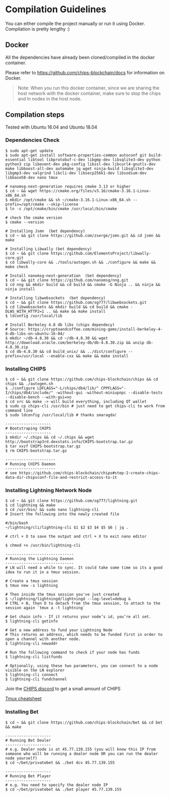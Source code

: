 # Compilation Guidelines

You can either compile the project manually or run it using Docker. Compilation is pretty lengthy :) 

## Docker

All the dependencies have already been cloned/compiled in the docker container. 

Please refer to https://github.com/chips-blockchain/docs for information on Docker.

> Note: When you run this docker container, since we are sharing the host network with the docker container, make sure to stop the chips and ln nodes in the host node.

## Compilation steps

Tested with Ubuntu 16.04 and Ubuntu 18.04

### Dependencies Check 

```
$ sudo apt-get update
$ sudo apt-get install software-properties-common autoconf git build-essential libtool libprotobuf-c-dev libgmp-dev libsqlite3-dev python python3 zip libevent-dev pkg-config libssl-dev libcurl4-gnutls-dev make libboost-all-dev automake jq wget ninja-build libsqlite3-dev libgmp3-dev valgrind libcli-dev libsecp256k1-dev libsodium-dev libbase58-dev nano tmux

# nanomsg-next-generation requires cmake 3.13 or higher
$ cd ~ && wget https://cmake.org/files/v3.16/cmake-3.16.1-Linux-x86_64.sh
$ mkdir /opt/cmake && sh ~/cmake-3.16.1-Linux-x86_64.sh --prefix=/opt/cmake --skip-license
$ ln -s /opt/cmake/bin/cmake /usr/local/bin/cmake

# check the cmake version
$ cmake --version

# Installing Jsmn  (bet dependency)
$ cd ~ && git clone https://github.com/zserge/jsmn.git && cd jsmn && make

# Installing Libwally (bet dependency)
$ cd ~ && git clone https://github.com/ElementsProject/libwally-core.git
$ cd libwally-core && ./tools/autogen.sh && ./configure && make && make check

# Install nanomsg-next-generation  (bet dependency)
$ cd ~ && git clone https://github.com/nanomsg/nng.git
$ cd nng && mkdir build && cd build && cmake -G Ninja .. && ninja && ninja install

# Installing libwebsockets  (bet dependency)
$ cd ~ && git clone https://github.com/sg777/libwebsockets.git
$ cd libwebsockets && mkdir build && cd build && cmake -DLWS_WITH_HTTP2=1 .. && make && make install
$ ldconfig /usr/local/lib

# Install Berkeley 4.8 db libs (chips dependecy)
# Source: https://cryptoandcoffee.com/mining-gems/install-berkeley-4-8-db-libs-on-ubuntu-16-04/
$ mkdir ~/db-4.8.30 && cd ~/db-4.8.30 && wget http://download.oracle.com/berkeley-db/db-4.8.30.zip && unzip db-4.8.30.zip
$ cd db-4.8.30 && cd build_unix/ && ../dist/configure --prefix=/usr/local --enable-cxx && make && make install

```

### Installing CHIPS
```
$ cd ~ && git clone https://github.com/chips-blockchain/chips && cd chips && ./autogen.sh
$ ./configure LDFLAGS="-L/chips/db4/lib/" CPPFLAGS="-I/chips/db4/include/" -without-gui -without-miniupnpc --disable-tests --disable-bench --with-gui=no
$ cd src && make -> will build everything, including QT wallet
$ sudo cp chips-cli /usr/bin # just need to get chips-cli to work from command line
$ sudo ldconfig /usr/local/lib # thanks smaragda!

--------------------
# Bootstraping CHIPS
--------------------
$ mkdir ~/.chips && cd ~/.chips && wget http://bootstrap3rd.dexstats.info/CHIPS-bootstrap.tar.gz
$ tar xvzf CHIPS-bootstrap.tar.gz
$ rm CHIPS-bootstrap.tar.gz

----------------------
# Running CHIPS Daemon 
----------------------
# see https://github.com/chips-blockchain/chips#step-2-create-chips-data-dir-chipsconf-file-and-restrict-access-to-it
```

### Installing Lightning Network Node

```
$ cd ~ && git clone https://github.com/sg777/lightning.git
$ cd lightning && make
$ cd /usr/bin/ && sudo nano lightning-cli
# Insert the following into the newly created file

#/bin/bash
~/lightning/cli/lightning-cli $1 $2 $3 $4 $5 $6 | jq .

# ctrl + O to save the output and ctrl + X to exit nano editor

$ chmod +x /usr/bin/lightning-cli

------------------------------
# Running the Lightning Daemon
------------------------------
# LN will need a while to sync. It could take some time so its a good idea to run it in a tmux session.

# Create a tmux session
$ tmux new -s lightning

# Then inside the tmux session you've just created
$ ~/lightning/lightningd/lightningd --log-level=debug &
# CTRL + B, then D to detach from the tmux session, to attach to the session again `tmux a -t lightning`

# Get chain info - If it returns your node’s id, you’re all set.
$ lightning-cli getinfo

# Get a new address to fund your Lightning Node
# This returns an address, which needs to be funded first in order to open a channel with another node.
$ lightning-cli newaddr

# Run the following command to check if your node has funds
$ lightning-cli listfunds

# Optionally, using these two parameters, you can connect to a node visible on the LN explorer
$ lightning-cli connect
$ lightning-cli fundchannel
```

Join the [CHIPS discord](https://discord.gg/bcSpzWb) to get a small amount of CHIPS

[Tmux cheatsheet](https://tmuxcheatsheet.com/)

### Installing Bet
```
$ cd ~ && git clone https://github.com/chips-blockchain/bet && cd bet && make

--------------------
# Running Bet Dealer
--------------------
# e.g. Dealer node is at 45.77.139.155 (you will know this IP from someone who will be running a dealer node OR you can run the dealer node yourself)
$ cd ~/bet/privatebet && ./bet dcv 45.77.139.155

--------------------
# Running Bet Player
--------------------
# e.g. You need to specify the dealer node IP
$ cd ~/bet/privatebet && ./bet player 45.77.139.155
```
